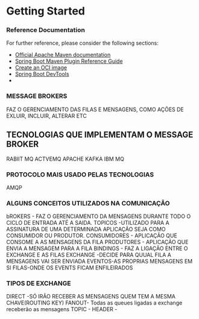 # Getting Started

### Reference Documentation
For further reference, please consider the following sections:

* [Official Apache Maven documentation](https://maven.apache.org/guides/index.html)
* [Spring Boot Maven Plugin Reference Guide](https://docs.spring.io/spring-boot/docs/2.5.5/maven-plugin/reference/html/)
* [Create an OCI image](https://docs.spring.io/spring-boot/docs/2.5.5/maven-plugin/reference/html/#build-image)
* [Spring Boot DevTools](https://docs.spring.io/spring-boot/docs/2.5.5/reference/htmlsingle/#using-boot-devtools)
* 

### MESSAGE BROKERS
FAZ O GERENCIAMENTO DAS FILAS E MENSAGENS, COMO AÇÕES DE EXLUIR, INCLUIR, ALTERAR ETC

## TECNOLOGIAS QUE IMPLEMENTAM O MESSAGE BROKER
RABIIT MQ
ACTVEMQ
APACHE KAFKA
IBM MQ

### PROTOCOLO MAIS USADO PELAS TECNOLOGIAS
AMQP

### ALGUNS CONCEITOS UTILIZADOS NA COMUNICAÇÃO
bROKERS - FAZ O GERENCIAMENTO DA MENSAGENS DURANTE TODO O CICLO DE ENTRADA ATÉ A SAIDA.
TOPICOS  -UTILIZADO PARA A ASSINATURA DE UMA DETERMINADA APLICAÇÃO SEJA COMO CONSUMIDOR OU PRODUTOR. 
CONSUMIDORES - APLICAÇÃO QUE CONSOME A AS MENSAGENS DA FILA
PRODUTORES - APLICAÇÃO QUE ENVIA A MENSAGEM PARA A FILA
BINDINGS - FAZ A LIGAÇÃO ENTRE O EXCHANGE E AS FILAS
EXCHANGE  -DECIDE PARA QUUAL FILA A MENSAGENS VAI SER ENVIADA
EVENTOS-AS PROPRIAS MENSAGENS EM SI
FILAS-ONDE OS EVENTS FICAM ENFILEIRADOS

### TIPOS DE EXCHANGE
DIRECT  -SÓ IRÃO RECEBER AS MENSAGENS QUEM TEM A MESMA CHAVE(ROUTING KEY)
FANOUT- Todas as queues ligadas a exchange receberão as mensagens
TOPIC - 
HEADER -
